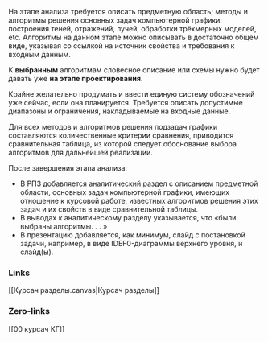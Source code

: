 На этапе анализа требуется описать предметную область; методы и алгоритмы решения основных задач компьютерной графики: построения теней, отражений, лучей, обработки трёхмерных моделей, etc. 
Алгоритмы на данном этапе можно описывать в достаточно общем виде, указывая со ссылкой на источник свойства и требования к входным данным. 

К **выбранным** алгоритмам словесное описание или схемы нужно будет давать уже **на этапе проектирования**. 

Крайне желательно продумать и ввести единую систему обозначений уже сейчас, если она планируется. Требуется описать допустимые диапазоны и ограничения, накладываемые на входные данные.

Для всех методов и алгоритмов решения подзадач графики составляются
количественные критерии сравнения, приводится сравнительная таблица, из
которой следует обоснование выбора алгоритмов для дальнейшей реализации.

После завершения этапа анализа:
- В РПЗ добавляется аналитический раздел с описанием предметной области, основных задач компьютерной графики, имеющих отношение к курсовой работе, известных алгоритмов решения этих задач и их свойств в виде сравнительной таблицы.
- В выводах к аналитическому разделу указывается, что «были выбраны алгоритмы. . . »
- В презентацию добавляется, как минимум, слайд с постановкой задачи,
например, в виде IDEF0-диаграммы верхнего уровня, и слайд(ы).
### Links
[[Курсач разделы.canvas|Курсач разделы]]
### Zero-links
[[00 курсач КГ]]